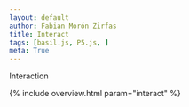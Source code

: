 ```yaml
---
layout: default
author: Fabian Morón Zirfas
title: Interact
tags: [basil.js, P5.js, ]
meta: True
---
```


Interaction

{% include overview.html param="interact" %}